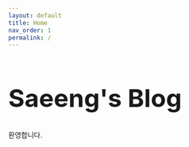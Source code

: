 ```yaml
---
layout: default
title: Home
nav_order: 1
permalink: /
---
```

<p>
<h1  style="font-size:50px !important"> Saeeng's Blog</h1>
 환영합니다.

</p>